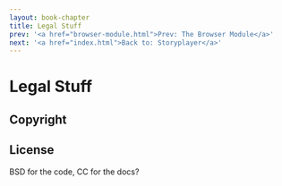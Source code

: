 ```yaml
---
layout: book-chapter
title: Legal Stuff
prev: '<a href="browser-module.html">Prev: The Browser Module</a>'
next: '<a href="index.html">Back to: Storyplayer</a>'
---
```

# Legal Stuff

## Copyright

## License

BSD for the code, CC for the docs?
